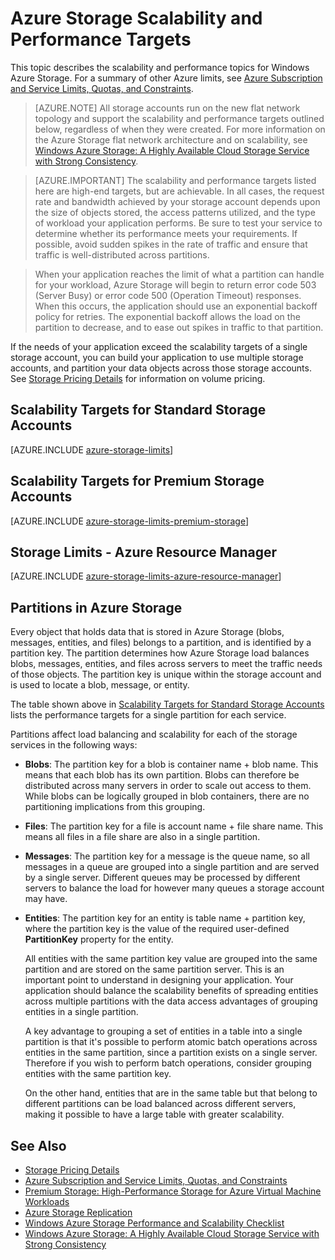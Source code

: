 <properties 
   pageTitle="Azure Storage Scalability and Performance Targets | Windows Azure"
   description="Learn about the scalability and performance targets for Azure Storage, including capacity, request rate, and inbound and outbound bandwidth for both standard and premium storage accounts. Understand performance targets for partitions within each of the Azure Storage services."
   services="storage"
   documentationCenter="na"
   authors="tamram"
   manager="na"
   editor="na" />
<tags
	ms.service="storage"
	ms.date="09/27/2015"
	wacn.date=""/>

# Azure Storage Scalability and Performance Targets

This topic describes the scalability and performance topics for Windows Azure Storage. For a summary of other Azure limits, see [Azure Subscription and Service Limits, Quotas, and Constraints](/documentation/articles/azure-subscription-service-limits).

>[AZURE.NOTE] All storage accounts run on the new flat network topology and support the scalability and performance targets outlined below, regardless of when they were created. For more information on the Azure Storage flat network architecture and on scalability, see [Windows Azure Storage: A Highly Available Cloud Storage Service with Strong Consistency](http://blogs.msdn.com/b/windowsazurestorage/archive/2011/11/20/windows-azure-storage-a-highly-available-cloud-storage-service-with-strong-consistency.aspx).

<!-- -->

>[AZURE.IMPORTANT] The scalability and performance targets listed here are high-end targets, but are achievable. In all cases, the request rate and bandwidth achieved by your storage account depends upon the size of objects stored, the access patterns utilized, and the type of workload your application performs. Be sure to test your service to determine whether its performance meets your requirements. If possible, avoid sudden spikes in the rate of traffic and ensure that traffic is well-distributed across partitions.

>When your application reaches the limit of what a partition can handle for your workload, Azure Storage will begin to return error code 503 (Server Busy) or error code 500 (Operation Timeout) responses. When this occurs, the application should use an exponential backoff policy for retries. The exponential backoff allows the load on the partition to decrease, and to ease out spikes in traffic to that partition.

If the needs of your application exceed the scalability targets of a single storage account, you can build your application to use multiple storage accounts, and partition your data objects across those storage accounts. See [Storage Pricing Details](/home/features/storage/#price) for information on volume pricing.

## Scalability Targets for Standard Storage Accounts

[AZURE.INCLUDE [azure-storage-limits](../includes/azure-storage-limits.md)]

## Scalability Targets for Premium Storage Accounts

[AZURE.INCLUDE [azure-storage-limits-premium-storage](../includes/azure-storage-limits-premium-storage.md)]

## Storage Limits - Azure Resource Manager

[AZURE.INCLUDE [azure-storage-limits-azure-resource-manager](../includes/azure-storage-limits-azure-resource-manager.md)]

## Partitions in Azure Storage

Every object that holds data that is stored in Azure Storage (blobs, messages, entities, and files) belongs to a partition, and is identified by a partition key. The partition determines how Azure Storage load balances blobs, messages, entities, and files across servers to meet the traffic needs of those objects. The partition key is unique within the storage account and is used to locate a blob, message, or entity.

The table shown above in [Scalability Targets for Standard Storage Accounts](#scalability-targets-for-standard-storage-accounts) lists the performance targets for a single partition for each service.

Partitions affect load balancing and scalability for each of the storage services in the following ways:

- **Blobs**: The partition key for a blob is container name + blob name. This means that each blob has its own partition. Blobs can therefore be distributed across many servers in order to scale out access to them. While blobs can be logically grouped in blob containers, there are no partitioning implications from this grouping.

- **Files**: The partition key for a file is account name + file share name. This means all files in a file share are also in a single partition.

- **Messages**: The partition key for a message is the queue name, so all messages in a queue are grouped into a single partition and are served by a single server. Different queues may be processed by different servers to balance the load for however many queues a storage account may have.

- **Entities**: The partition key for an entity is table name + partition key, where the partition key is the value of the required user-defined **PartitionKey** property for the entity.  

	All entities with the same partition key value are grouped into the same partition and are stored on the same partition server. This is an important point to understand in designing your application. Your application should balance the scalability benefits of spreading entities across multiple partitions with the data access advantages of grouping entities in a single partition. 

	A key advantage to grouping a set of entities in a table into a single partition is that it's possible to perform atomic batch operations across entities in the same partition, since a partition exists on a single server. Therefore if you wish to perform batch operations, consider grouping entities with the same partition key.

	On the other hand, entities that are in the same table but that belong to different partitions can be load balanced across different servers, making it possible to have a large table with greater scalability.

## See Also

- [Storage Pricing Details](/home/features/storage/#price)
- [Azure Subscription and Service Limits, Quotas, and Constraints](/documentation/articles/azure-subscription-service-limits)
- [Premium Storage: High-Performance Storage for Azure Virtual Machine Workloads](../../includesstorage-premium-storage-preview-portal) 
- [Azure Storage Replication](/documentation/articles/storage-redundancy)
- [Windows Azure Storage Performance and Scalability Checklist](/documentation/articles/storage-performance-checklist)
- [Windows Azure Storage: A Highly Available Cloud Storage Service with Strong Consistency](http://blogs.msdn.com/b/windowsazurestorage/archive/2011/11/20/windows-azure-storage-a-highly-available-cloud-storage-service-with-strong-consistency.aspx)



 